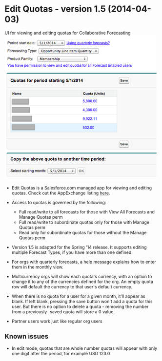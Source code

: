 Edit Quotas - version 1.5 (2014-04-03)
===========

UI for viewing and editing quotas for Collaborative Forecasting
![Screenshot](QuotaUI.png "Screenshot from Spring '14")

* Edit Quotas is a Salesforce.com managed app for viewing and editing quotas. Check out the 
  AppExchange listing [here](https://appexchange.salesforce.com/listingDetail?listingId=a0N3000000B41EqEAJ). 
  
* Access to quotas is governed by the following:
  - Full read/write to all forecasts for those with View All Forecasts and 
    Manage Quotas perm
  - Full read/write to subordinate quotas only for those with Manage Quotas
    perm
  - Read only for subordinate quotas for those without the Manage Quotas perm
  
* Version 1.5 is adapted for the Spring '14 release. It supports editing multiple Forecast Types,
  if you have more than one defined.
 
* For orgs with quarterly forecasts, a help message explains how to enter them 
  in the monthly view.
  
* Multicurrency orgs will show each quota's currency, with an option to change
  it to any of the currencies defined for the org. An empty quota row will 
  default the currency to that user's default currency.
  
* When there is no quota for a user for a given month, it'll appear as blank. 
  If left blank, pressing the save button won't add a quota for this user. But
  there is no option to delete a quota - removing the number from a previously-
  saved quota will store a 0 value.

* Partner users work just like regular org users

Known issues
------------
* In edit mode, quotas that are whole number quotas will appear with only one digit after the period, for example 
  USD 123.0 
  
